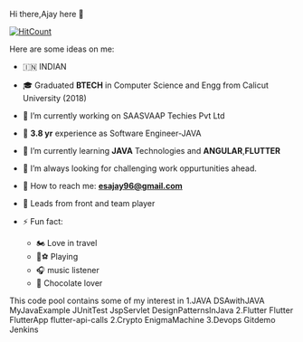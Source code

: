 
Hi there,Ajay here 👋


[![HitCount](http://hits.dwyl.com/AJAY-ES/AJAY-ES.svg)](http://hits.dwyl.com/AJAY-ES/AJAY-ES)
<!--
**AJAY-ES/AJAY-ES** is a ✨ _special_ ✨ repository because its `README.md` (this file) appears on your GitHub profile.
-->
Here are some ideas on me:

- 🇮🇳 INDIAN
 - 🎓  Graduated  **BTECH** in Computer Science and Engg from Calicut University (2018)
 - 🔭 I’m currently working on SAASVAAP Techies Pvt Ltd
 - 💼  **3.8 yr** experience as Software Engineer-JAVA
- 🌱 I’m currently learning **JAVA** Technologies and **ANGULAR**,**FLUTTER**
- 🦁 I’m always looking for challenging work oppurtunities ahead.
- 💌 How to reach me: **esajay96@gmail.com** 
- 🧢  Leads from front and team player
- ⚡  Fun fact:  
     
     - 🏍  Love in travel    
     - 🏏⚽ Playing
     - 🎧  music listener 
     - 🍫  Chocolate lover
    


This code pool contains some of my interest in
1.JAVA
    DSAwithJAVA
    MyJavaExample
    JUnitTest
    JspServlet
    DesignPatternsInJava
2.Flutter
    Flutter
    FlutterApp
    flutter-api-calls
2.Crypto 
    EnigmaMachine
3.Devops
    Gitdemo
    Jenkins
 
